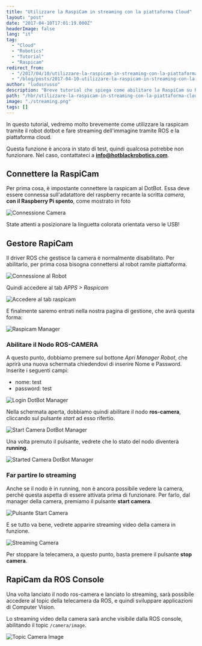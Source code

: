 ```yaml
---
title: "Utilizzare la RaspiCam in streaming con la piattaforma Cloud"
layout: "post"
date: "2017-04-10T17:01:19.000Z"
headerImage: false
lang: "it"
tag:
  - "Cloud"
  - "Robotics"
  - "Tutorial"
  - "Raspicam"
redirect_from:
  - "/2017/04/10/utilizzare-la-raspicam-in-streaming-con-la-piattaforma-cloud/"
  - "/blog/posts/2017-04-10-utilizzare-la-raspicam-in-streaming-con-la-piattaforma-cloud"
author: "ludusrusso"
description: "Breve tutorial che spiega come abilitare la RaspiCam su ROS e la piattaforma di Cloud Robotics"
path: "/hbr/utilizzare-la-raspicam-in-streaming-con-la-piattaforma-cloud/"
image: "./streaming.png"
tags: []
---
```


In questo tutorial, vedremo molto brevemente come utilizzare la raspicam tramite il robot dotbot e fare streaming dell'immagine tramite ROS e la piattaforma cloud.

Questa funzione è ancora in stato di test, quindi qualcosa potrebbe non funzionare. Nel caso, contattateci a **info@hotblackrobotics.com**.

## Connettere la RaspiCam

Per prima cosa, è impostante connettere la raspicam al DotBot. Essa deve essere connessa sull'adatattore del raspberry recante la scritta _camera_, **con il Raspberry Pi spento**, come mostrato in foto

![Connessione Camera](./maxresdefault.jpg)

State attenti a posizionare la linguetta colorata orientata verso le USB!

## Gestore RapiCam

Il driver ROS che gestisce la camera è normalmente disabilitato. Per abilitarlo, per prima cosa bisogna connettersi al robot ramite piattaforma.

![Connessione al Robot](./connessione.png)

Quindi accedere al tab _APPS > Raspicam_

![Accedere al tab raspicam](./webapp.png)

E finalmente saremo entrati nella nostra pagina di gestione, che avrà questa forma:

![Raspicam Manager](./gestore.png)

### Abilitare il Nodo ROS-CAMERA

A questo punto, dobbiamo premere sul bottone _Apri Manager Robot_, che aprirà una nuova schermata chiedendovi di inserire Nome e Password. Inserite i seguenti campi:

- nome: test
- password: test

![Login DotBot Manager](./login.png)

Nella schermata aperta, dobbiamo quindi abilitare il nodo **ros-camera**, cliccando sul pulsante _start_ ad esso rifertio.

![Start Camera DotBot Manager](./start.png)

Una volta premuto il pulsante, vedrete che lo stato del nodo diventerà **running**.

![Started Camera DotBot Manager](./started.png)

### Far partire lo streaming

Anche se il nodo è in running, non è ancora possibile vedere la camera, perchè questa aspetta di essere attivata prima di funzionare. Per farlo, dal manager della camera, premiamo il pulsante **start camera**.

![Pulsante Start Camera](./gestore-start.png)

E se tutto va bene, vedrete apparire streaming video della camera in funzione.

![Streaming Camera](./streaming.png)

Per stoppare la telecamera, a questo punto, basta premere il pulsante **stop camera**.

## RapiCam da ROS Console

Una volta lanciato il nodo ros-camera e lanciato lo streaming, sarà possibile accedere al topic della telecamera da ROS, e quindi sviluppare applicazioni di Computer Vision.

Lo streaming video della camera sarà anche visibile dalla ROS console, abilitando il topic `/camera/image`.

![Topic Camera Image](./console.png)
